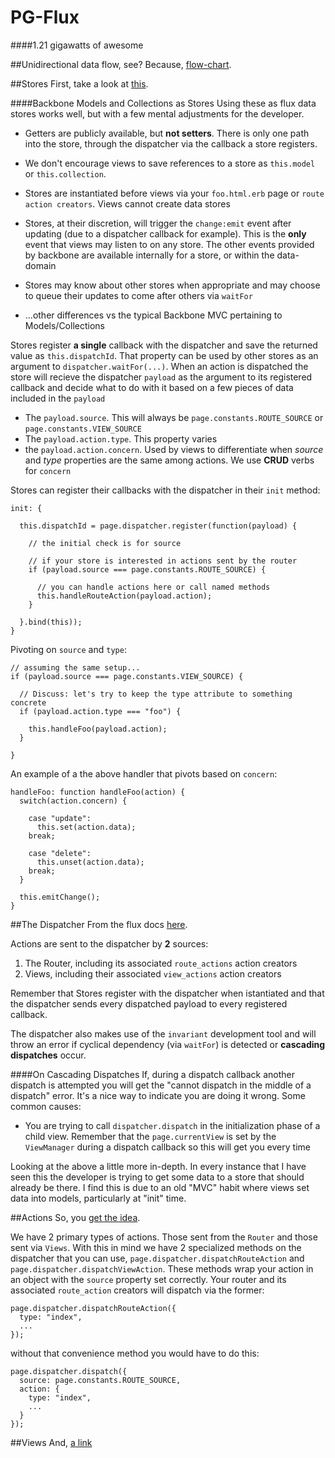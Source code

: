 PG-Flux
=======

####1.21 gigawatts of awesome

##Unidirectional data flow, see?
Because, [flow-chart](http://www.gliffy.com/go/publish/6568579).

##Stores
First, take a look at [this](http://facebook.github.io/flux/docs/overview.html#stores).

####Backbone Models and Collections as Stores
Using these as flux data stores works well, but with a few mental adjustments
for the developer.

+ Getters are publicly available, but **not setters**. There is only one path
into the store, through the dispatcher via the callback a store registers.

+ We don't encourage views to save references to a store as `this.model` or 
`this.collection`.

+ Stores are instantiated before views via your `foo.html.erb` page or 
`route action creators`. Views cannot create data stores

+ Stores, at their discretion, will trigger the `change:emit` event after
updating (due to a dispatcher callback for example). This is the **only** event
that views may listen to on any store. The other events provided by backbone are
available internally for a store, or within the data-domain

+ Stores may know about other stores when appropriate and may choose to queue
their updates to come after others via `waitFor`

+ ...other differences vs the typical Backbone MVC pertaining to Models/Collections

Stores register **a single** callback with the dispatcher and save the returned
value as `this.dispatchId`. That property can be used by other stores as an argument
to `dispatcher.waitFor(...)`. When an action is dispatched the store will 
recieve the dispatcher `payload` as the argument to its registered callback
and decide what to do with it based on a few pieces of data included in the `payload`

+ The `payload.source`. This will always be `page.constants.ROUTE_SOURCE` or 
`page.constants.VIEW_SOURCE`
+ The `payload.action.type`. This property varies
+ the `payload.action.concern`. Used by views to differentiate when _source_ 
and _type_ properties are the same among actions. We use **CRUD** verbs for `concern`

Stores can register their callbacks with the dispatcher in their `init` method:

    init: {
  
      this.dispatchId = page.dispatcher.register(function(payload) {
        
        // the initial check is for source
        
        // if your store is interested in actions sent by the router
        if (payload.source === page.constants.ROUTE_SOURCE) {
          
          // you can handle actions here or call named methods
          this.handleRouteAction(payload.action);
        }
        
      }.bind(this));
    }

Pivoting on `source` and `type`:

    // assuming the same setup...
    if (payload.source === page.constants.VIEW_SOURCE) {
  
      // Discuss: let's try to keep the type attribute to something concrete
      if (payload.action.type === "foo") {
      
        this.handleFoo(payload.action);
      }
  
    }
  
An example of a the above handler that pivots based on `concern`:

    handleFoo: function handleFoo(action) {
      switch(action.concern) {
      
        case "update":
          this.set(action.data);
        break;
        
        case "delete":
          this.unset(action.data);
        break;
      }
      
      this.emitChange();
    }

  
##The Dispatcher
From the flux docs [here](http://facebook.github.io/flux/docs/overview.html#what-about-that-dispatcher).

Actions are sent to the dispatcher by **2** sources:

1. The Router, including its associated `route_actions` action creators
2. Views, including their associated `view_actions` action creators

Remember that Stores register with the dispatcher when istantiated and that the
dispatcher sends every dispatched payload to every registered callback.

The dispatcher also makes use of the `invariant` development tool and will throw
an error if cyclical dependency (via `waitFor`) is detected or **cascading dispatches**
occur.

####On Cascading Dispatches
If, during a dispatch callback another dispatch is attempted you will get the
"cannot dispatch in the middle of a dispatch" error. It's a nice way to indicate 
you are doing it wrong. Some common causes:

+ You are trying to call `dispatcher.dispatch` in the initialization phase of
a child view. Remember that the `page.currentView` is set by the `ViewManager`
during a dispatch callback so this will get you every time

Looking at the above a little more in-depth. In every instance that I have seen
this the developer is trying to get some data to a store that should already be
there. I find this is due to an old "MVC" habit where views set data into models,
particularly at "init" time.

##Actions
So, you [get the idea](http://facebook.github.io/flux/docs/overview.html#actions).

We have 2 primary types of actions. Those sent from the `Router` and those sent
via `Views`. With this in mind we have 2 specialized methods on the dispatcher that you can use,
`page.dispatcher.dispatchRouteAction` and `page.dispatcher.dispatchViewAction`. These methods
wrap your action in an object with the `source` property set correctly. Your router 
and its associated `route_action` creators will dispatch via the former:

    page.dispatcher.dispatchRouteAction({
      type: "index",
      ...
    });
    
without that convenience method you would have to do this:

    page.dispatcher.dispatch({
      source: page.constants.ROUTE_SOURCE,
      action: {
        type: "index",
        ...
      }
    });

##Views
And, [a link](http://facebook.github.io/flux/docs/overview.html#views-and-controller-views)
